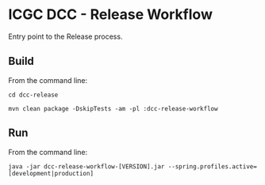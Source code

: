 ICGC DCC - Release Workflow
===

Entry point to the Release process.

Build
---

From the command line:

`cd dcc-release`

`mvn clean package -DskipTests -am -pl :dcc-release-workflow`

Run
---

From the command line:

`java -jar dcc-release-workflow-[VERSION].jar --spring.profiles.active=[development|production]`
